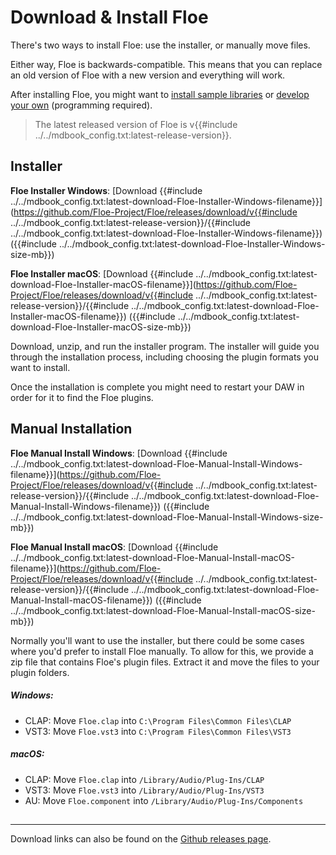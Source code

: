 <!--
SPDX-FileCopyrightText: 2024 Sam Windell
SPDX-License-Identifier: GPL-3.0-or-later
-->

# Download & Install Floe

There's two ways to install Floe: use the installer, or manually move files. 

Either way, Floe is backwards-compatible. This means that you can replace an old version of Floe with a new version and everything will work.

After installing Floe, you might want to [install sample libraries](install-libraries-and-presets.md) or [develop your own](../develop/develop-libraries.md) (programming required). 

> The latest released version of Floe is v{{#include ../../mdbook_config.txt:latest-release-version}}.

## Installer

**<i class="fa fa-windows"></i> Floe Installer Windows**: [Download {{#include ../../mdbook_config.txt:latest-download-Floe-Installer-Windows-filename}}](https://github.com/Floe-Project/Floe/releases/download/v{{#include ../../mdbook_config.txt:latest-release-version}}/{{#include ../../mdbook_config.txt:latest-download-Floe-Installer-Windows-filename}}) ({{#include ../../mdbook_config.txt:latest-download-Floe-Installer-Windows-size-mb}})

**<i class="fa fa-apple"></i> Floe Installer macOS**: [Download {{#include ../../mdbook_config.txt:latest-download-Floe-Installer-macOS-filename}}](https://github.com/Floe-Project/Floe/releases/download/v{{#include ../../mdbook_config.txt:latest-release-version}}/{{#include ../../mdbook_config.txt:latest-download-Floe-Installer-macOS-filename}}) ({{#include ../../mdbook_config.txt:latest-download-Floe-Installer-macOS-size-mb}})

Download, unzip, and run the installer program. The installer will guide you through the installation process, including choosing the plugin formats you want to install. 

Once the installation is complete you might need to restart your DAW in order for it to find the Floe plugins.

## Manual Installation

**<i class="fa fa-windows"></i> Floe Manual Install Windows**: [Download {{#include ../../mdbook_config.txt:latest-download-Floe-Manual-Install-Windows-filename}}](https://github.com/Floe-Project/Floe/releases/download/v{{#include ../../mdbook_config.txt:latest-release-version}}/{{#include ../../mdbook_config.txt:latest-download-Floe-Manual-Install-Windows-filename}}) ({{#include ../../mdbook_config.txt:latest-download-Floe-Manual-Install-Windows-size-mb}})

**<i class="fa fa-apple"></i> Floe Manual Install macOS**: [Download {{#include ../../mdbook_config.txt:latest-download-Floe-Manual-Install-macOS-filename}}](https://github.com/Floe-Project/Floe/releases/download/v{{#include ../../mdbook_config.txt:latest-release-version}}/{{#include ../../mdbook_config.txt:latest-download-Floe-Manual-Install-macOS-filename}}) ({{#include ../../mdbook_config.txt:latest-download-Floe-Manual-Install-macOS-size-mb}})


Normally you'll want to use the installer, but there could be some cases where you'd prefer to install Floe manually. To allow for this, we provide a zip file that contains Floe's plugin files. Extract it and move the files to your plugin folders.

##### Windows:
- CLAP: Move `Floe.clap` into `C:\Program Files\Common Files\CLAP`
- VST3: Move `Floe.vst3` into `C:\Program Files\Common Files\VST3`

##### macOS:
- CLAP: Move `Floe.clap` into `/Library/Audio/Plug-Ins/CLAP`
- VST3: Move `Floe.vst3` into `/Library/Audio/Plug-Ins/VST3`
- AU: Move `Floe.component` into `/Library/Audio/Plug-Ins/Components`

## 

---

Download links can also be found on the [Github releases page](https://github.com/Floe-Project/Floe/releases/latest).
